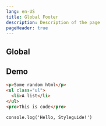 ```yaml
---
lang: en-US
title: Global Footer
description: Description of the page
pageHeader: true
---
```


## Global

<ImageMap :image="$withBase('/images/map-sample.png')" :contents="[
{ x: 4, y: 8.5, title: 'Breadcrumbs', text: 'A breadcrumb, showing the navigation history.' },
{ x: 4, y: 20, title: 'Heading (sub-topic title)', text: 'A direct, short title focused on the main action the user will complete on the page.' },
]"/>

## Demo

<CodeGroup>
  <CodeGroupItem title="HTML">

```html
<p>Some random html</p>
<ul class="ul">
  <li>A list</li>
</ul>
<pre>This is code</pre>
```

  </CodeGroupItem>

  <CodeGroupItem title="JS" active>

```js:no-line-numbers
console.log('Hello, Styleguide!')
```

  </CodeGroupItem>
</CodeGroup>